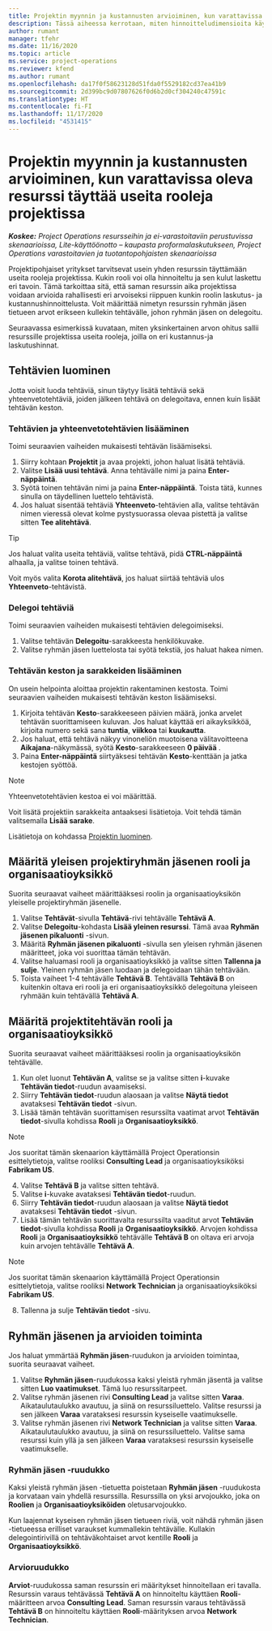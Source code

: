 ```yaml
---
title: Projektin myynnin ja kustannusten arvioiminen, kun varattavissa oleva resurssi täyttää useita rooleja projektissa
description: Tässä aiheessa kerrotaan, miten hinnoitteludimensioita käytetään sellaisen resurssin hinnoittelu- ja kostannusarvioiden tukemiseen, joka täyttää useita rooleja projektissa.
author: rumant
manager: tfehr
ms.date: 11/16/2020
ms.topic: article
ms.service: project-operations
ms.reviewer: kfend
ms.author: rumant
ms.openlocfilehash: da17f0f58623128d51fda0f5529182cd37ea41b9
ms.sourcegitcommit: 2d399bc9d07807626f0d6b2d0cf304240c47591c
ms.translationtype: HT
ms.contentlocale: fi-FI
ms.lasthandoff: 11/17/2020
ms.locfileid: "4531415"
---
```

# <a name="estimate-project-sales-and-costs-when-a-bookable-resource-fills-multiple-roles-on-a-project"></a>Projektin myynnin ja kustannusten arvioiminen, kun varattavissa oleva resurssi täyttää useita rooleja projektissa 

_**Koskee:** Project Operations resursseihin ja ei-varastoitaviin perustuvissa skenaarioissa, Lite-käyttöönotto – kaupasta proformalaskutukseen, Project Operations varastoitavien ja tuotantopohjaisten skenaarioissa_ 

Projektipohjaiset yritykset tarvitsevat usein yhden resurssin täyttämään useita rooleja projektissa. Kukin rooli voi olla hinnoiteltu ja sen kulut laskettu eri tavoin. Tämä tarkoittaa sitä, että saman resurssin aika projektissa voidaan arvioida rahallisesti eri arvoiseksi riippuen kunkin roolin laskutus- ja kustannushinnoittelusta. Voit määrittää nimetyn resurssin ryhmän jäsen tietueen arvot erikseen kullekin tehtävälle, johon ryhmän jäsen on delegoitu.

Seuraavassa esimerkissä kuvataan, miten yksinkertainen arvon ohitus sallii resurssille projektissa useita rooleja, joilla on eri kustannus-ja laskutushinnat.

## <a name="create-tasks"></a>Tehtävien luominen
Jotta voisit luoda tehtäviä, sinun täytyy lisätä tehtäviä sekä yhteenvetotehtäviä, joiden jälkeen tehtävä on delegoitava, ennen kuin lisäät tehtävän keston. 

### <a name="add-tasks-and-summary-tasks"></a>Tehtävien ja yhteenvetotehtävien lisääminen
Toimi seuraavien vaiheiden mukaisesti tehtävän lisäämiseksi.

1. Siirry kohtaan **Projektit** ja avaa projekti, johon haluat lisätä tehtäviä.
2. Valitse **Lisää uusi tehtävä**. Anna tehtävälle nimi ja paina **Enter-näppäintä**.
3. Syötä toinen tehtävän nimi ja paina **Enter-näppäintä**. Toista tätä, kunnes sinulla on täydellinen luettelo tehtävistä.
3. Jos haluat sisentää tehtäviä **Yhteenveto**-tehtävien alla, valitse tehtävän nimen vieressä olevat kolme pystysuorassa olevaa pistettä ja valitse sitten **Tee alitehtävä**. 

  > [!TIP]
  > Jos haluat valita useita tehtäviä, valitse tehtävä, pidä **CTRL-näppäintä** alhaalla, ja valitse toinen tehtävä.
  >
  > Voit myös valita **Korota alitehtävä**, jos haluat siirtää tehtäviä ulos **Yhteenveto**-tehtävistä.

### <a name="assign-tasks"></a>Delegoi tehtäviä

Toimi seuraavien vaiheiden mukaisesti tehtävien delegoimiseksi.

1. Valitse tehtävän  **Delegoitu**-sarakkeesta henkilökuvake.
2. Valitse ryhmän jäsen luettelosta tai syötä tekstiä, jos haluat hakea nimen.

### <a name="add-task-duration-and-columns"></a>Tehtävän keston ja sarakkeiden lisääminen

On usein helpointa aloittaa projektin rakentaminen kestosta. Toimi seuraavien vaiheiden mukaisesti tehtävän keston lisäämiseksi.

1. Kirjoita tehtävän **Kesto**-sarakkeeseen päivien määrä, jonka arvelet tehtävän suorittamiseen kuluvan. Jos haluat käyttää eri aikayksikköä, kirjoita numero sekä sana **tuntia**, **viikkoa** tai **kuukautta**.
2. Jos haluat, että tehtävä näkyy vinoneliön muotoisena välitavoitteena **Aikajana**-näkymässä, syötä **Kesto**-sarakkeeseen **0 päivää** .
3. Paina **Enter-näppäintä**  siirtyäksesi tehtävän **Kesto**-kenttään ja jatka kestojen syöttöä.

  > [!NOTE]
  > Yhteenvetotehtävien kestoa ei voi määrittää.

Voit lisätä projektiin sarakkeita antaaksesi lisätietoja. Voit tehdä tämän valitsemalla **Lisää sarake**. 

Lisätietoja on kohdassa [Projektin luominen](https://support.microsoft.com/en-us/office/create-a-project-a5b5e823-fb2e-45fd-be00-7d84422d9749).

## <a name="set-up-the-role-and-organization-unit-for-a-generic-project-team-member"></a>Määritä yleisen projektiryhmän jäsenen rooli ja organisaatioyksikkö
Suorita seuraavat vaiheet määrittääksesi roolin ja organisaatioyksikön yleiselle projektiryhmän jäsenelle.

1. Valitse **Tehtävät**-sivulla **Tehtävä**-rivi tehtävälle **Tehtävä A**. 
2. Valitse **Delegoitu**-kohdasta **Lisää yleinen resurssi**. Tämä avaa **Ryhmän jäsenen pikaluonti** -sivun.
3. Määritä **Ryhmän jäsenen pikaluonti** -sivulla sen yleisen ryhmän jäsenen määritteet, joka voi suorittaa tämän tehtävän.
4. Valitse haluamasi rooli ja organisaatioyksikkö ja valitse sitten **Tallenna ja sulje**. Yleinen ryhmän jäsen luodaan ja delegoidaan tähän tehtävään. 
5. Toista vaiheet 1-4 tehtävälle **Tehtävä B**. Tehtävällä **Tehtävä B** on kuitenkin oltava eri rooli ja eri organisaatioyksikkö delegoituna yleiseen ryhmään kuin tehtävällä **Tehtävä A**. 

## <a name="set-up-the-role-and-organization-unit-for-a-project-task"></a>Määritä projektitehtävän rooli ja organisaatioyksikkö
Suorita seuraavat vaiheet määrittääksesi roolin ja organisaatioyksikön tehtävälle.

1. Kun olet luonut **Tehtävän A**, valitse se ja valitse sitten **i**-kuvake **Tehtävän tiedot**-ruudun avaamiseksi. 
2. Siirry **Tehtävän tiedot**-ruudun alaosaan ja valitse **Näytä tiedot** avataksesi **Tehtävän tiedot** -sivun.
3. Lisää tämän tehtävän suorittamisen resurssilta vaatimat arvot **Tehtävän tiedot**-sivulla kohdissa **Rooli** ja **Organisaatioyksikkö**. 

  > [!NOTE]
  > Jos suoritat tämän skenaarion käyttämällä Project Operationsin esittelytietoja, valitse rooliksi **Consulting Lead** ja organisaatioyksiköksi **Fabrikam US**.

4. Valitse **Tehtävä B** ja valitse sitten tehtävä.
5. Valitse **i**-kuvake avataksesi **Tehtävän tiedot**-ruudun. 
6. Siirry **Tehtävän tiedot**-ruudun alaosaan ja valitse **Näytä tiedot** avataksesi **Tehtävän tiedot** -sivun.
7. Lisää tämän tehtävän suorittavalta resurssilta vaaditut arvot **Tehtävän tiedot**-sivulla kohdissa **Rooli** ja **Organisaatioyksikkö**. Arvojen kohdissa **Rooli** ja **Organisaatioyksikkö** tehtävälle **Tehtävä B** on oltava eri arvoja kuin arvojen tehtävälle **Tehtävä A**. 

  > [!NOTE]
  > Jos suoritat tämän skenaarion käyttämällä Project Operationsin esittelytietoja, valitse rooliksi **Network Technician** ja organisaatioyksiköksi **Fabrikam US**.

8. Tallenna ja sulje **Tehtävän tiedot** -sivu. 

## <a name="team-member-and-estimates-behavior"></a>Ryhmän jäsenen ja arvioiden toiminta 
Jos haluat ymmärtää **Ryhmän jäsen**-ruudukon ja arvioiden toimintaa, suorita seuraavat vaiheet.

1. Valitse **Ryhmän jäsen**-ruudukossa kaksi yleistä ryhmän jäsentä ja valitse sitten **Luo vaatimukset**. Tämä luo resurssitarpeet. 
2. Valitse ryhmän jäsenen rivi **Consulting Lead** ja valitse sitten **Varaa**. Aikataulutaulukko avautuu, ja siinä on resurssiluettelo. Valitse resurssi ja sen jälkeen **Varaa** varataksesi resurssin kyseiselle vaatimukselle.
3. Valitse ryhmän jäsenen rivi **Network Technician** ja valitse sitten **Varaa**. Aikataulutaulukko avautuu, ja siinä on resurssiluettelo. Valitse sama resurssi kuin yllä ja sen jälkeen **Varaa** varataksesi resurssin kyseiselle vaatimukselle.

### <a name="team-member-grid"></a>Ryhmän jäsen -ruudukko 

Kaksi yleistä ryhmän jäsen -tietuetta poistetaan **Ryhmän jäsen** -ruudukosta ja korvataan vain yhdellä resurssilla. Resurssilla on yksi arvojoukko, joka on **Roolien** ja **Organisaatioyksiköiden** oletusarvojoukko.

Kun laajennat kyseisen ryhmän jäsen tietueen riviä, voit nähdä ryhmän jäsen -tietueessa erilliset varaukset kummallekin tehtävälle. Kullakin delegointirivillä on tehtäväkohtaiset arvot kentille **Rooli** ja **Organisaatioyksikkö**. 

### <a name="estimates-grid"></a>Arvioruudukko 

**Arviot**-ruudukossa saman resurssin eri määritykset hinnoitellaan eri tavalla. Resurssin varaus tehtävässä **Tehtävä A** on hinnoiteltu käyttäen **Rooli**-määritteen arvoa **Consulting Lead**. Saman resurssin varaus tehtävässä **Tehtävä B** on hinnoiteltu käyttäen **Rooli**-määrityksen arvoa **Network Technician**.

